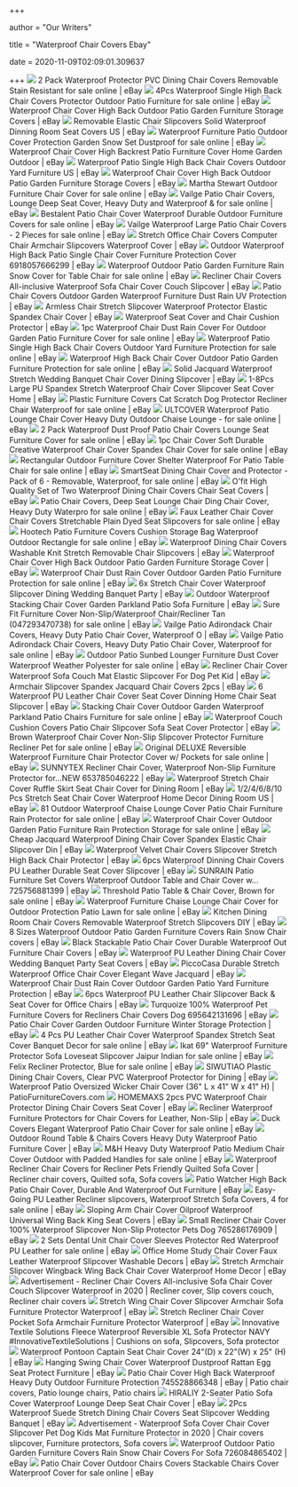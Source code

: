 +++
        
author = "Our Writers"
        
title = "Waterproof Chair Covers Ebay"
        
date = 2020-11-09T02:09:01.309637
        
+++
[ ![](https://i.ebayimg.com/images/g/PNUAAOSwvCpdy9p~/s-l640.jpg)](https://i.ebayimg.com/images/g/PNUAAOSwvCpdy9p~/s-l640.jpg) 2 Pack Waterproof Protector PVC Dining Chair Covers Removable Stain  Resistant for sale online | eBay
[ ![](https://i.ebayimg.com/images/g/SE8AAOSw4ztdbxmy/s-l640.jpg)](https://i.ebayimg.com/images/g/SE8AAOSw4ztdbxmy/s-l640.jpg) 4Pcs Waterproof Single High Back Chair Covers Protector Outdoor Patio  Furniture for sale online | eBay
[ ![](https://i.ebayimg.com/images/g/oPEAAOSwQHBdaNe-/s-l300.jpg)](https://i.ebayimg.com/images/g/oPEAAOSwQHBdaNe-/s-l300.jpg) Waterproof Chair Cover High Back Outdoor Patio Garden Furniture Storage  Covers | eBay
[ ![](https://i.ebayimg.com/images/g/QaAAAOSwMQJemlIp/s-l300.jpg)](https://i.ebayimg.com/images/g/QaAAAOSwMQJemlIp/s-l300.jpg) Removable Elastic Chair Slipcovers Solid Waterproof Dinning Room Seat Covers  US | eBay
[ ![](https://i.ebayimg.com/images/g/NfoAAOSwYrBeqUI6/s-l640.gif)](https://i.ebayimg.com/images/g/NfoAAOSwYrBeqUI6/s-l640.gif) Waterproof Furniture Patio Outdoor Cover Protection Garden Snow Set  Dustproof for sale online | eBay
[ ![](https://i.ebayimg.com/images/g/Yh4AAOSwPkpfBV-N/s-l400.jpg)](https://i.ebayimg.com/images/g/Yh4AAOSwPkpfBV-N/s-l400.jpg) Waterproof Chair Cover High Backrest Patio Furniture Cover Home Garden  Outdoor | eBay
[ ![](https://i.ebayimg.com/images/g/GboAAOSwuq9ZYxgh/s-l300.jpg)](https://i.ebayimg.com/images/g/GboAAOSwuq9ZYxgh/s-l300.jpg) Waterproof Patio Single High Back Chair Covers Outdoor Yard Furniture US |  eBay
[ ![](https://i.ebayimg.com/images/g/jhkAAOSwMghdgfBf/s-l300.jpg)](https://i.ebayimg.com/images/g/jhkAAOSwMghdgfBf/s-l300.jpg) Waterproof Chair Cover High Back Outdoor Patio Garden Furniture Storage  Covers | eBay
[ ![](https://i.ebayimg.com/images/g/15oAAOSwx4NfZJYn/s-l1600.jpg)](https://i.ebayimg.com/images/g/15oAAOSwx4NfZJYn/s-l1600.jpg) Martha Stewart Outdoor Furniture Chair Cover for sale online | eBay
[ ![](https://i.ebayimg.com/images/g/ljYAAOSw7kRfPkxj/s-l640.jpg)](https://i.ebayimg.com/images/g/ljYAAOSw7kRfPkxj/s-l640.jpg) Vailge Patio Chair Covers, Lounge Deep Seat Cover, Heavy Duty and Waterproof  & for sale online | eBay
[ ![](https://i.ebayimg.com/images/g/-O4AAOSwP8db9nql/s-l500.jpg)](https://i.ebayimg.com/images/g/-O4AAOSwP8db9nql/s-l500.jpg) Bestalent Patio Chair Cover Waterproof Durable Outdoor Furniture Covers for  sale online | eBay
[ ![](https://i.ebayimg.com/images/g/pxwAAOSwMZpfZev4/s-l640.jpg)](https://i.ebayimg.com/images/g/pxwAAOSwMZpfZev4/s-l640.jpg) Vailge Waterproof Large Patio Chair Covers - 2 Pieces for sale online | eBay
[ ![](https://i.ebayimg.com/images/g/aHgAAOSwFQVd7ggq/s-l1600.jpg)](https://i.ebayimg.com/images/g/aHgAAOSwFQVd7ggq/s-l1600.jpg) Stretch Office Chair Covers Computer Chair Armchair Slipcovers Waterproof  Cover | eBay
[ ![](https://i.ebayimg.com/images/g/~2AAAOSwnDJe2HRJ/s-l300.jpg)](https://i.ebayimg.com/images/g/~2AAAOSwnDJe2HRJ/s-l300.jpg) Outdoor Waterproof High Back Patio Single Chair Cover Furniture Protection  Cover 6918057666299 | eBay
[ ![](https://i.ebayimg.com/images/g/vsIAAOSwXt9fNVhm/s-l640.jpg)](https://i.ebayimg.com/images/g/vsIAAOSwXt9fNVhm/s-l640.jpg) Waterproof Outdoor Patio Garden Furniture Rain Snow Cover for Table Chair  for sale online | eBay
[ ![](https://i.ebayimg.com/images/g/m4EAAOSwaYdfGquR/s-l300.jpg)](https://i.ebayimg.com/images/g/m4EAAOSwaYdfGquR/s-l300.jpg) Recliner Chair Covers All-inclusive Waterproof Sofa Chair Cover Couch  Slipcover | eBay
[ ![](https://i.ebayimg.com/images/g/O2kAAOSwNxxfR0x3/s-l300.jpg)](https://i.ebayimg.com/images/g/O2kAAOSwNxxfR0x3/s-l300.jpg) Patio Chair Covers Outdoor Garden Waterproof Furniture Dust Rain UV  Protection | eBay
[ ![](https://i.ebayimg.com/images/g/pfoAAOSwf1ResS-I/s-l300.jpg)](https://i.ebayimg.com/images/g/pfoAAOSwf1ResS-I/s-l300.jpg) Armless Chair Stretch Slipcover Waterproof Protector Elastic Spandex Chair  Cover | eBay
[ ![](https://i.ebayimg.com/images/g/G7UAAOxy4kpQ91aY/s-l300.jpg)](https://i.ebayimg.com/images/g/G7UAAOxy4kpQ91aY/s-l300.jpg) Waterproof Seat Cover and Chair Cushion Protector | eBay
[ ![](https://i.ebayimg.com/images/g/yZsAAOSwHU5fFJgN/s-l640.jpg)](https://i.ebayimg.com/images/g/yZsAAOSwHU5fFJgN/s-l640.jpg) 1pc Waterproof Chair Dust Rain Cover For Outdoor Garden Patio Furniture  Cover for sale online | eBay
[ ![](https://i.ebayimg.com/images/g/VqUAAOSw05JdeJS-/s-l640.jpg)](https://i.ebayimg.com/images/g/VqUAAOSw05JdeJS-/s-l640.jpg) Waterproof Patio Single High Back Chair Covers Outdoor Yard Furniture  Protection for sale online | eBay
[ ![](https://i.ebayimg.com/images/g/9sUAAOSwj4RfGV1Y/s-l640.jpg)](https://i.ebayimg.com/images/g/9sUAAOSwj4RfGV1Y/s-l640.jpg) Waterproof High Back Chair Cover Outdoor Patio Garden Furniture Protection  for sale online | eBay
[ ![](https://i.ebayimg.com/images/g/qfgAAOSwMTZe8XhK/s-l400.jpg)](https://i.ebayimg.com/images/g/qfgAAOSwMTZe8XhK/s-l400.jpg) Solid Jacquard Waterproof Stretch Wedding Banquet Chair Cover Dining  Slipcover | eBay
[ ![](https://i.ebayimg.com/images/g/9CcAAOSwS7xe~C49/s-l400.jpg)](https://i.ebayimg.com/images/g/9CcAAOSwS7xe~C49/s-l400.jpg) 1-8Pcs Large PU Spandex Stretch Waterproof Chair Cover Slipcover Seat Cover  Home | eBay
[ ![](https://i.ebayimg.com/images/g/zOUAAOSw1a5fjc9k/s-l640.png)](https://i.ebayimg.com/images/g/zOUAAOSw1a5fjc9k/s-l640.png) Plastic Furniture Covers Cat Scratch Dog Protector Recliner Chair Waterproof  for sale online | eBay
[ ![](https://i.ebayimg.com/images/g/nM0AAOSwGbFfk12p/s-l640.png)](https://i.ebayimg.com/images/g/nM0AAOSwGbFfk12p/s-l640.png) ULTCOVER Waterproof Patio Lounge Chair Cover Heavy Duty Outdoor Chaise  Lounge - for sale online | eBay
[ ![](https://i.ebayimg.com/images/g/5TgAAOSwxNte-vEr/s-l640.jpg)](https://i.ebayimg.com/images/g/5TgAAOSwxNte-vEr/s-l640.jpg) 2 Pack Waterproof Dust Proof Patio Chair Covers Lounge Seat Furniture Cover  for sale online | eBay
[ ![](https://i.ebayimg.com/images/g/2dwAAOSwPjZd1OcV/s-l640.jpg)](https://i.ebayimg.com/images/g/2dwAAOSwPjZd1OcV/s-l640.jpg) 1pc Chair Cover Soft Durable Creative Waterproof Chair Cover Spandex Chair  Cover for sale online | eBay
[ ![](https://i.ebayimg.com/images/g/610AAOSwZYdelUyr/s-l640.jpg)](https://i.ebayimg.com/images/g/610AAOSwZYdelUyr/s-l640.jpg) Rectangular Outdoor Furniture Cover Shelter Waterproof For Patio Table Chair  for sale online | eBay
[ ![](https://i.ebayimg.com/images/g/n2MAAOSwqMtdzsBf/s-l640.png)](https://i.ebayimg.com/images/g/n2MAAOSwqMtdzsBf/s-l640.png) SmartSeat Dining Chair Cover and Protector - Pack of 6 - Removable,  Waterproof, for sale online | eBay
[ ![](https://i.ebayimg.com/images/g/BacAAOSwV21a49KJ/s-l300.jpg)](https://i.ebayimg.com/images/g/BacAAOSwV21a49KJ/s-l300.jpg) O'fit High Quality Set of Two Waterproof Dining Chair Covers Chair Seat  Covers | eBay
[ ![](https://i.ebayimg.com/images/g/lcgAAOSw9qtfBwL9/s-l640.jpg)](https://i.ebayimg.com/images/g/lcgAAOSw9qtfBwL9/s-l640.jpg) Patio Chair Covers, Deep Seat Lounge Chair Ding Chair Cover, Heavy Duty  Waterpro for sale online | eBay
[ ![](https://i.ebayimg.com/images/g/0JoAAOSwm11eQQv8/s-l640.jpg)](https://i.ebayimg.com/images/g/0JoAAOSwm11eQQv8/s-l640.jpg) Faux Leather Chair Cover Chair Covers Stretchable Plain Dyed Seat Slipcovers  for sale online | eBay
[ ![](https://i.ebayimg.com/images/g/B6QAAOSwP2ddX2N3/s-l640.jpg)](https://i.ebayimg.com/images/g/B6QAAOSwP2ddX2N3/s-l640.jpg) Hootech Patio Furniture Covers Cushion Storage Bag Waterproof Outdoor  Rectangle for sale online | eBay
[ ![](https://i.ebayimg.com/images/g/GfkAAOSwt8JdnC5W/s-l300.jpg)](https://i.ebayimg.com/images/g/GfkAAOSwt8JdnC5W/s-l300.jpg) Waterproof Dining Chair Covers Washable Knit Stretch Removable Chair  Slipcovers | eBay
[ ![](https://i.ebayimg.com/images/g/7hkAAOSwzTFeayuC/s-l300.jpg)](https://i.ebayimg.com/images/g/7hkAAOSwzTFeayuC/s-l300.jpg) Waterproof Chair Cover High Back Outdoor Patio Garden Furniture Storage  Cover | eBay
[ ![](https://i.ebayimg.com/images/g/UPkAAOSwJAxd51QU/s-l640.jpg)](https://i.ebayimg.com/images/g/UPkAAOSwJAxd51QU/s-l640.jpg) Waterproof Chair Dust Rain Cover Outdoor Garden Patio Furniture Protection  for sale online | eBay
[ ![](https://i.ebayimg.com/images/g/YxsAAOSwj1hfOiv0/s-l300.jpg)](https://i.ebayimg.com/images/g/YxsAAOSwj1hfOiv0/s-l300.jpg) 6x Stretch Chair Cover Waterproof Slipcover Dining Wedding Banquet Party |  eBay
[ ![](https://i.ebayimg.com/images/g/J3oAAOSwD6lfBbgP/s-l300.jpg)](https://i.ebayimg.com/images/g/J3oAAOSwD6lfBbgP/s-l300.jpg) Outdoor Waterproof Stacking Chair Cover Garden Parkland Patio Sofa Furniture  | eBay
[ ![](https://i.ebayimg.com/images/g/S9cAAOSwmQNe-1F4/s-l640.jpg)](https://i.ebayimg.com/images/g/S9cAAOSwmQNe-1F4/s-l640.jpg) Sure Fit Furniture Cover Non-Slip/Waterproof Chair/Recliner Tan  (047293470738) for sale online | eBay
[ ![](https://i.ebayimg.com/images/g/Lk8AAOSwmnFfCxa2/s-l640.jpg)](https://i.ebayimg.com/images/g/Lk8AAOSwmnFfCxa2/s-l640.jpg) Vailge Patio Adirondack Chair Covers, Heavy Duty Patio Chair Cover,  Waterproof O | eBay
[ ![](https://i.ebayimg.com/images/g/1v4AAOSw7UheAMQC/s-l640.jpg)](https://i.ebayimg.com/images/g/1v4AAOSw7UheAMQC/s-l640.jpg) Vailge Patio Adirondack Chair Covers, Heavy Duty Patio Chair Cover,  Waterproof for sale online | eBay
[ ![](https://i.ebayimg.com/images/g/a4UAAOSwY2pe49xM/s-l640.jpg)](https://i.ebayimg.com/images/g/a4UAAOSwY2pe49xM/s-l640.jpg) Outdoor Patio Sunbed Lounger Furniture Dust Cover Waterproof Weather  Polyester for sale online | eBay
[ ![](https://i.ebayimg.com/images/g/CsoAAOSwnxxd~BO6/s-l300.jpg)](https://i.ebayimg.com/images/g/CsoAAOSwnxxd~BO6/s-l300.jpg) Recliner Chair Cover Waterproof Sofa Couch Mat Elastic Slipcover For Dog  Pet Kid | eBay
[ ![](https://i.ebayimg.com/images/g/4EMAAOSwel9edCeZ/s-l400.jpg)](https://i.ebayimg.com/images/g/4EMAAOSwel9edCeZ/s-l400.jpg) Armchair Slipcover Spandex Jacquard Chair Covers 2pcs | eBay
[ ![](https://i.ebayimg.com/images/g/R9UAAOSwghpe63he/s-l300.jpg)](https://i.ebayimg.com/images/g/R9UAAOSwghpe63he/s-l300.jpg) 6 Waterproof PU Leather Chair Cover Seat Cover Dinning Home Chair Seat  Slipcover | eBay
[ ![](https://i.ebayimg.com/images/g/l2kAAOSw6AlbPeUT/s-l640.jpg)](https://i.ebayimg.com/images/g/l2kAAOSw6AlbPeUT/s-l640.jpg) Stacking Chair Cover Outdoor Garden Waterproof Parkland Patio Chairs  Furniture for sale online | eBay
[ ![](https://i.ebayimg.com/images/g/MuEAAOSwUFxd8H20/s-l300.jpg)](https://i.ebayimg.com/images/g/MuEAAOSwUFxd8H20/s-l300.jpg) Waterproof Couch Cushion Covers Patio Chair Slipcover Sofa Seat Cover  Protector | eBay
[ ![](https://i.ebayimg.com/images/g/VrQAAOSwgJlbGq1x/s-l640.jpg)](https://i.ebayimg.com/images/g/VrQAAOSwgJlbGq1x/s-l640.jpg) Brown Waterproof Chair Cover Non-Slip Slipcover Protector Furniture  Recliner Pet for sale online | eBay
[ ![](https://i.ebayimg.com/images/g/biIAAOSwqqJeXuxm/s-l640.png)](https://i.ebayimg.com/images/g/biIAAOSwqqJeXuxm/s-l640.png) Original DELUXE Reversible Waterproof Furniture Chair Protector Cover w/  Pockets for sale online | eBay
[ ![](https://i.ebayimg.com/images/g/E9wAAOSwlAVfLMa4/s-l300.jpg)](https://i.ebayimg.com/images/g/E9wAAOSwlAVfLMa4/s-l300.jpg) SUNNYTEX Recliner Chair Cover, Waterproof Non-Slip Furniture Protector  for...NEW 653785046222 | eBay
[ ![](https://i.ebayimg.com/images/g/AE4AAOSwLtZdxRGF/s-l300.jpg)](https://i.ebayimg.com/images/g/AE4AAOSwLtZdxRGF/s-l300.jpg) Waterproof Stretch Chair Cover Ruffle Skirt Seat Chair Cover for Dining  Room | eBay
[ ![](https://i.ebayimg.com/images/g/E28AAOSw6qpehvA0/s-l300.jpg)](https://i.ebayimg.com/images/g/E28AAOSw6qpehvA0/s-l300.jpg) 1/2/4/6/8/10 Pcs Stretch Seat Chair Cover Waterproof Home Decor Dining Room  US | eBay
[ ![](https://i.ebayimg.com/images/g/J0cAAOSwxcNdZfqy/s-l640.jpg)](https://i.ebayimg.com/images/g/J0cAAOSwxcNdZfqy/s-l640.jpg) 81 Outdoor Waterproof Chaise Lounge Cover Patio Chair Furniture Rain  Protector for sale online | eBay
[ ![](https://i.ebayimg.com/images/g/YE0AAOSw8VVdhJaA/s-l640.jpg)](https://i.ebayimg.com/images/g/YE0AAOSw8VVdhJaA/s-l640.jpg) Waterproof Chair Cover Outdoor Garden Patio Furniture Rain Protection  Storage for sale online | eBay
[ ![](https://i.ebayimg.com/images/g/IsYAAOSwLaFfDX8h/s-l300.png)](https://i.ebayimg.com/images/g/IsYAAOSwLaFfDX8h/s-l300.png) Cheap Jacquard Waterproof Dining Chair Cover Spandex Elastic Chair Slipcover  Din | eBay
[ ![](https://i.ebayimg.com/images/g/E1gAAOSwfsNfDOfe/s-l300.jpg)](https://i.ebayimg.com/images/g/E1gAAOSwfsNfDOfe/s-l300.jpg) Waterproof Velvet Chair Covers Slipcover Stretch High Back Chair Protector  | eBay
[ ![](https://i.ebayimg.com/images/g/ZFcAAOSw6lFe63~m/s-l300.jpg)](https://i.ebayimg.com/images/g/ZFcAAOSw6lFe63~m/s-l300.jpg) 6pcs Waterproof Dinning Chair Covers PU Leather Durable Seat Cover Slipcover  | eBay
[ ![](https://i.ebayimg.com/images/g/KsUAAOSwuIRdCxqM/s-l300.jpg)](https://i.ebayimg.com/images/g/KsUAAOSwuIRdCxqM/s-l300.jpg) SUNRAIN Patio Furniture Set Covers Waterproof Outdoor Table and Chair Cover  w... 725756881399 | eBay
[ ![](https://i.ebayimg.com/images/g/A~YAAOSworNcSSLJ/s-l1600.jpg)](https://i.ebayimg.com/images/g/A~YAAOSworNcSSLJ/s-l1600.jpg) Threshold Patio Table & Chair Cover, Brown for sale online | eBay
[ ![](https://i.ebayimg.com/images/g/ISsAAOSw7iZdl3CZ/s-l640.jpg)](https://i.ebayimg.com/images/g/ISsAAOSw7iZdl3CZ/s-l640.jpg) Waterproof Furniture Chaise Lounge Chair Cover for Outdoor Protection Patio  Lawn for sale online | eBay
[ ![](https://i.ebayimg.com/images/g/Y9kAAOSw6eleACU7/s-l300.jpg)](https://i.ebayimg.com/images/g/Y9kAAOSw6eleACU7/s-l300.jpg) Kitchen Dining Room Chair Covers Removable Waterproof Stretch Slipcovers  DIY | eBay
[ ![](https://i.ebayimg.com/images/g/Vm0AAOSwa2tcYaXw/s-l300.jpg)](https://i.ebayimg.com/images/g/Vm0AAOSwa2tcYaXw/s-l300.jpg) 8 Sizes Waterproof Outdoor Patio Garden Furniture Covers Rain Snow Chair  covers | eBay
[ ![](https://i.ebayimg.com/images/g/gZUAAOSwzZFdsRPA/s-l300.jpg)](https://i.ebayimg.com/images/g/gZUAAOSwzZFdsRPA/s-l300.jpg) Black Stackable Patio Chair Cover Durable Waterproof Out Furniture Chair  Covers | eBay
[ ![](https://i.ebayimg.com/images/g/d7UAAOSwQQxcrEdV/s-l300.jpg)](https://i.ebayimg.com/images/g/d7UAAOSwQQxcrEdV/s-l300.jpg) Waterproof PU Leather Dining Chair Cover Wedding Banquet Party Seat Covers  | eBay
[ ![](https://i.ebayimg.com/images/g/FBUAAOSwK7tfHoYA/s-l300.jpg)](https://i.ebayimg.com/images/g/FBUAAOSwK7tfHoYA/s-l300.jpg) PiccoCasa Durable Stretch Waterproof Office Chair Cover Elegant Wave  Jacquard | eBay
[ ![](https://i.ebayimg.com/images/g/0rsAAOSw-v5d1Mha/s-l300.jpg)](https://i.ebayimg.com/images/g/0rsAAOSw-v5d1Mha/s-l300.jpg) Waterproof Chair Dust Rain Cover Outdoor Garden Patio Yard Furniture  Protection | eBay
[ ![](https://i.ebayimg.com/images/g/6soAAOSw90le8MIC/s-l300.jpg)](https://i.ebayimg.com/images/g/6soAAOSw90le8MIC/s-l300.jpg) 6pcs Waterproof PU Leather Chair Slipcover Back & Seat Cover for Office  Chairs | eBay
[ ![](https://i.ebayimg.com/images/g/rbEAAOSwHX5d3DD0/s-l300.png)](https://i.ebayimg.com/images/g/rbEAAOSwHX5d3DD0/s-l300.png) Turquoize 100% Waterproof Pet Furniture Covers for Recliners Chair Covers  Dog 695642131696 | eBay
[ ![](https://i.ebayimg.com/images/g/0psAAOSwSk9cmcno/s-l300.jpg)](https://i.ebayimg.com/images/g/0psAAOSwSk9cmcno/s-l300.jpg) Patio Chair Cover Garden Outdoor Furniture Winter Storage Protection | eBay
[ ![](https://i.ebayimg.com/images/g/OLwAAOSwGJ5cg243/s-l640.jpg)](https://i.ebayimg.com/images/g/OLwAAOSwGJ5cg243/s-l640.jpg) 4 Pcs PU Leather Chair Cover Waterproof Spandex Stretch Seat Cover Banquet  Decor for sale online | eBay
[ ![](https://i.ebayimg.com/images/g/12MAAOSwY8ZdpnB2/s-l640.jpg)](https://i.ebayimg.com/images/g/12MAAOSwY8ZdpnB2/s-l640.jpg) Ikat 69" Waterproof Furniture Protector Sofa Loveseat Slipcover Jaipur  Indian for sale online | eBay
[ ![](https://i.ebayimg.com/images/g/dZQAAOSwxY9dgx02/s-l640.jpg)](https://i.ebayimg.com/images/g/dZQAAOSwxY9dgx02/s-l640.jpg) Felix Recliner Protector, Blue for sale online | eBay
[ ![](https://i.ebayimg.com/images/g/6a8AAOSwQqpfIXbd/s-l300.jpg)](https://i.ebayimg.com/images/g/6a8AAOSwQqpfIXbd/s-l300.jpg) SIWUTIAO Plastic Dining Chair Covers, Clear PVC Waterproof Protector for  Dining | eBay
[ ![](https://cdn.shopify.com/s/files/1/0866/0912/products/311_Chair_Gray_1931c55f-f32d-4adc-b00e-5f2ebee2a86b_grande.jpg?v=1452097605)](https://cdn.shopify.com/s/files/1/0866/0912/products/311_Chair_Gray_1931c55f-f32d-4adc-b00e-5f2ebee2a86b_grande.jpg?v=1452097605) Waterproof Patio Oversized Wicker Chair Cover (36" L x 41" W x 41" H) |  PatioFurnitureCovers.com
[ ![](https://i.ebayimg.com/images/g/ITMAAOSwwvNfA0y9/s-l300.jpg)](https://i.ebayimg.com/images/g/ITMAAOSwwvNfA0y9/s-l300.jpg) HOMEMAXS 2pcs PVC Waterproof Chair Protector Dining Chair Covers Seat Cover  | eBay
[ ![](https://i.ebayimg.com/images/g/OfgAAOSw~bVePQh-/s-l300.jpg)](https://i.ebayimg.com/images/g/OfgAAOSw~bVePQh-/s-l300.jpg) Recliner Waterproof Furniture Protectors for Chair Covers for Leather,  Non-Slip | eBay
[ ![](https://i.ebayimg.com/images/g/3kAAAOSwEDFeTawt/s-l640.jpg)](https://i.ebayimg.com/images/g/3kAAAOSwEDFeTawt/s-l640.jpg) Duck Covers Elegant Waterproof Patio Chair Cover for sale online | eBay
[ ![](https://i.ebayimg.com/images/g/SvQAAOSwCORe8F2A/s-l300.jpg)](https://i.ebayimg.com/images/g/SvQAAOSwCORe8F2A/s-l300.jpg) Outdoor Round Table & Chairs Covers Heavy Duty Waterproof Patio Furniture  Cover | eBay
[ ![](https://i.ebayimg.com/images/g/djMAAOSwZ2lejEms/s-l640.jpg)](https://i.ebayimg.com/images/g/djMAAOSwZ2lejEms/s-l640.jpg) M&H Heavy Duty Waterproof Patio Medium Chair Cover Outdoor with Padded  Handles for sale online | eBay
[ ![](https://i.pinimg.com/originals/bc/77/94/bc77948d87e87aee03bea5876b8ba535.png)](https://i.pinimg.com/originals/bc/77/94/bc77948d87e87aee03bea5876b8ba535.png) Waterproof Recliner Chair Covers for Recliner Pets Friendly Quilted Sofa  Cover | Recliner chair covers, Quilted sofa, Sofa covers
[ ![](https://i.ebayimg.com/images/g/CwEAAOSwDs9djSMN/s-l300.jpg)](https://i.ebayimg.com/images/g/CwEAAOSwDs9djSMN/s-l300.jpg) Patio Watcher High Back Patio Chair Cover, Durable And Waterproof Out  Furniture | eBay
[ ![](https://i.ebayimg.com/images/g/GOYAAOSwlHdflOC2/s-l640.jpg)](https://i.ebayimg.com/images/g/GOYAAOSwlHdflOC2/s-l640.jpg) Easy-Going PU Leather Recliner slipcovers, Waterproof Stretch Sofa Covers,  4 for sale online | eBay
[ ![](https://i.ebayimg.com/images/g/nBQAAOSwx~dfNQ-l/s-l300.jpg)](https://i.ebayimg.com/images/g/nBQAAOSwx~dfNQ-l/s-l300.jpg) Sloping Arm Chair Cover Oilproof Waterproof Universal Wing Back King Seat  Covers | eBay
[ ![](https://i.ebayimg.com/images/g/258AAOSwuPJfVzjk/s-l300.jpg)](https://i.ebayimg.com/images/g/258AAOSwuPJfVzjk/s-l300.jpg) Small Recliner Chair Cover 100% Waterproof Slipcover Non-Slip Protector  Pets Dog 765286176909 | eBay
[ ![](https://i.ebayimg.com/images/g/ciUAAOSwAGxeGCd8/s-l640.jpg)](https://i.ebayimg.com/images/g/ciUAAOSwAGxeGCd8/s-l640.jpg) 2 Sets Dental Unit Chair Cover Sleeves Protector Red Waterproof PU Leather  for sale online | eBay
[ ![](https://i.ebayimg.com/images/g/S4sAAOSwTC5fpgyf/s-l300.jpg)](https://i.ebayimg.com/images/g/S4sAAOSwTC5fpgyf/s-l300.jpg) Office Home Study Chair Cover Faux Leather Waterproof Slipcover Washable  Decors | eBay
[ ![](https://i.ebayimg.com/images/g/v8EAAOSwRLxemBAk/s-l300.jpg)](https://i.ebayimg.com/images/g/v8EAAOSwRLxemBAk/s-l300.jpg) Stretch Armchair Slipcover Wingback Wing Back Chair Cover Waterproof Home  Decor | eBay
[ ![](https://i.pinimg.com/474x/aa/8f/91/aa8f9124b3bccc3a6823340a1eb9285c.jpg)](https://i.pinimg.com/474x/aa/8f/91/aa8f9124b3bccc3a6823340a1eb9285c.jpg) Advertisement - Recliner Chair Covers All-inclusive Sofa Chair Cover Couch Slipcover  Waterproof in 2020 | Recliner cover, Slip covers couch, Recliner chair  covers
[ ![](https://i.ebayimg.com/images/g/sa4AAOSwRRVeppe1/s-l300.jpg)](https://i.ebayimg.com/images/g/sa4AAOSwRRVeppe1/s-l300.jpg) Stretch Wing Chair Cover Slipcover Armchair Sofa Furniture Protector  Waterproof | eBay
[ ![](https://i.ebayimg.com/images/g/SVQAAOSwWXBe~yNm/s-l300.jpg)](https://i.ebayimg.com/images/g/SVQAAOSwWXBe~yNm/s-l300.jpg) Stretch Recliner Chair Cover Pocket Sofa Armchair Furniture Protector  Waterproof | eBay
[ ![](https://i.pinimg.com/originals/d4/4c/4a/d44c4a9306edd5450917fd9fbfa771ae.jpg)](https://i.pinimg.com/originals/d4/4c/4a/d44c4a9306edd5450917fd9fbfa771ae.jpg) Innovative Textile Solutions Fleece Waterproof Reversible XL Sofa Protector  NAVY #InnovativeTextileSolutions | Cushions on sofa, Slipcovers, Sofa  protector
[ ![](https://i.ebayimg.com/images/g/sEIAAOSw0e9UyFNq/s-l300.jpg)](https://i.ebayimg.com/images/g/sEIAAOSw0e9UyFNq/s-l300.jpg) Waterproof Pontoon Captain Seat Chair Cover 24"(D) x 22"(W) x 25" (H) | eBay
[ ![](https://i.ebayimg.com/images/g/9VMAAOSwD4JezLaF/s-l300.png)](https://i.ebayimg.com/images/g/9VMAAOSwD4JezLaF/s-l300.png) Hanging Swing Chair Cover Waterproof Dustproof Rattan Egg Seat Protect  Furniture | eBay
[ ![](https://i.pinimg.com/originals/d0/b4/35/d0b435b5d12c137f9d84163bc854facb.jpg)](https://i.pinimg.com/originals/d0/b4/35/d0b435b5d12c137f9d84163bc854facb.jpg) Patio Chair Cover High Back Waterproof Heavy Duty Outdoor Furniture  Protection 745528866348 | eBay | Patio chair covers, Patio lounge chairs,  Patio chairs
[ ![](https://i.ebayimg.com/images/g/p~wAAOSwVhxem02N/s-l300.jpg)](https://i.ebayimg.com/images/g/p~wAAOSwVhxem02N/s-l300.jpg) HIRALIY 2-Seater Patio Sofa Cover Waterproof Lounge Deep Seat Chair Cover |  eBay
[ ![](https://i.ebayimg.com/images/g/iTsAAOSwVVBeqj4F/s-l300.jpg)](https://i.ebayimg.com/images/g/iTsAAOSwVVBeqj4F/s-l300.jpg) 2Pcs Waterproof Suede Stretch Dining Chair Covers Seat Slipcover Wedding  Banquet | eBay
[ ![](https://i.pinimg.com/474x/bf/d1/fb/bfd1fb06f91c8faed1ee627a04e6c8ea.jpg)](https://i.pinimg.com/474x/bf/d1/fb/bfd1fb06f91c8faed1ee627a04e6c8ea.jpg) Advertisement - Waterproof Sofa Cover Chair Cover Slipcover Pet Dog Kids  Mat Furniture Protector in 2020 | Chair covers slipcover, Furniture  protectors, Sofa covers
[ ![](https://i.ebayimg.com/images/g/1jYAAOSweateVoPe/s-l300.jpg)](https://i.ebayimg.com/images/g/1jYAAOSweateVoPe/s-l300.jpg) Waterproof Outdoor Patio Garden Furniture Covers Rain Snow Chair Covers For  Sofa 726084865402 | eBay
[ ![](https://i.ebayimg.com/images/g/ctYAAOSwBf1fBrMe/s-l640.jpg)](https://i.ebayimg.com/images/g/ctYAAOSwBf1fBrMe/s-l640.jpg) Patio Chair Cover Outdoor Chairs Covers Stackable Chairs Cover Waterproof  Cover for sale online | eBay
